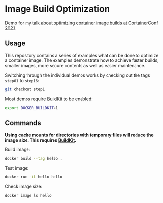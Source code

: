 # Image Build Optimization

Demo for [my talk about optimizing container image builds at ContainerConf 2021]().

## Usage

This repository contains a series of examples what can be done to optimize a container image. The examples demonstrate how to achieve faster builds, smaller images, more secure contents as well as easier maintenance.

Switching through the individual demos works by checking out the tags `step01` to `step16`:

```bash
git checkout step1
```

Most demos require [BuildKit](https://github.com/moby/buildkit) to be enabled:

```bash
export DOCKER_BUILDKIT=1
```

## Commands

**Using cache mounts for directories with temporary files will reduce the image size. This requires [BuildKit](https://github.com/moby/buildkit).**

Build image:

```bash
docker build --tag hello .
```

Test image:

```bash
docker run -it hello hello
```

Check image size:

```bash
docker image ls hello
```
